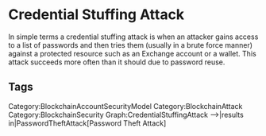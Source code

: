 # Credential Stuffing Attack

In simple terms a credential stuffing attack is when an attacker gains access to a list of passwords and then tries them (usually in a brute force manner) against a protected resource such as an Exchange account or a wallet. This attack succeeds more often than it should due to password reuse.

## Tags

Category:BlockchainAccountSecurityModel
Category:BlockchainAttack
Category:BlockchainSecurity
Graph:CredentialStuffingAttack -->|results in|PasswordTheftAttack[Password Theft Attack]
